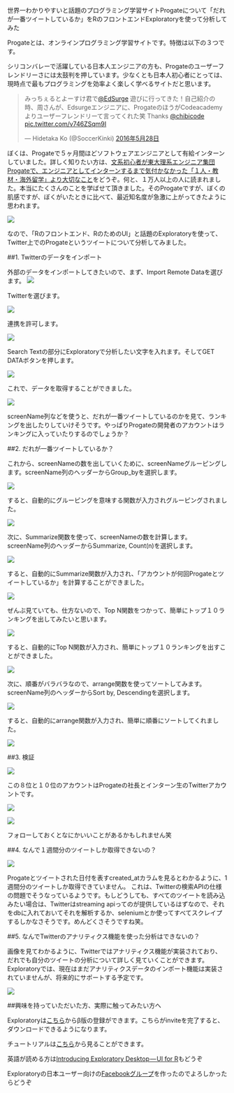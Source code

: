 世界一わかりやすいと話題のプログラミング学習サイトProgateについて「だれが一番ツイートしているか」をRのフロントエンドExploratoryを使って分析してみた

Progateとは、オンラインプログラミング学習サイトです。特徴は以下の３つです。


シリコンバレーで活躍している日本人エンジニアの方も、Progateのユーザーフレンドリーさには太鼓判を押しています。少なくとも日本人初心者にとっては、現時点で最もプログラミングを効率よく楽しく学べるサイトだと思います。

<blockquote class="twitter-tweet" data-lang="ja"><p lang="ja" dir="ltr">みっちぇるとよーすけ君で<a href="https://twitter.com/EdSurge">@EdSurge</a> 遊びに行ってきた！自己紹介の時、周さんが、Edsurgeエンジニアに、ProgateのほうがCodeacademyよりユーザーフレンドリーて言ってくれた笑 Thanks <a href="https://twitter.com/chibicode">@chibicode</a> <a href="https://t.co/v746ZSqm9I">pic.twitter.com/v746ZSqm9I</a></p>&mdash; Hidetaka Ko (@SoccerKinki) <a href="https://twitter.com/SoccerKinki/status/736379978950922240">2016年5月28日</a></blockquote>
<script async src="//platform.twitter.com/widgets.js" charset="utf-8"></script>

ぼくは、Progateで５ヶ月間ほどソフトウェアエンジニアとして有給インターンしていました。詳しく知りたい方は、[文系初心者が東大理系エンジニア集団Progateで、エンジニアとしてインターンするまで気付かなかった「１人・教材・海外留学」より大切なこと](http://storys.jp/story/20856?to=story&referral=pc_story_sidebar&context=author_other
)をどうぞ。何と、１万人以上の人に読まれました。本当にたくさんのことを学ばせて頂きました。そのProgateですが、ぼくの肌感ですが、ぼくがいたときに比べて、最近知名度が急激に上がってきたように思われます。

![](images/progate-story.jp.png)

なので、「Rのフロントエンド、RのためのUI」と話題のExploratoryを使って、Twitter上でのProgateというツイートについて分析してみました。


##1. Twitterのデータをインポート

外部のデータをインポートしてきたいので、まず、Import Remote Dataを選びます。
![](images/twitter-import1.png)

Twitterを選びます。

![](images/twitter-import2.png)

連携を許可します。

![](images/twitter-import3.png)

Search Textの部分にExploratoryで分析したい文字を入れます。そしてGET DATAボタンを押します。

![](images/progate-search.png)

これで、データを取得することができました。

![](images/progate-main.png)

screenName列などを使うと、だれが一番ツイートしているのかを見て、ランキングを出したりしていけそうです。やっぱりProgateの開発者のアカウントはランキングに入っていたりするのでしょうか？

##2. だれが一番ツイートしているか？

これから、screenNameの数を出していくために、screenNameグルーピングします。screenName列のヘッダーからGroup_byを選択します。

![](images/screenName-groupby.png)

すると、自動的にグルーピングを意味する関数が入力されグルーピングされました。

![](images/screenName-groupby.png)

次に、Summarize関数を使って、screenNameの数を計算します。screenName列のヘッダーからSummarize, Count(n)を選択します。

![](images/progate-summarize.png)

すると、自動的にSummarize関数が入力され、「アカウントが何回Progateとツイートしているか」を計算することができました。

![](images/progate-summarize2.png)

ぜんぶ見ていても、仕方ないので、Top N関数をつかって、簡単にトップ１０ランキングを出してみたいと思います。

![](images/progate-topn.png)

すると、自動的にTop N関数が入力され、簡単にトップ１０ランキングを出すことができました。

![](images/progate-topn2.png)

次に、順番がバラバラなので、arrange関数を使ってソートしてみます。screenName列のヘッダーからSort by, Descendingを選択します。

![](images/progate-arrange.png)

すると、自動的にarrange関数が入力され、簡単に順番にソートしてくれました。

![](images/progate-arrange2.png)

##3. 検証

![](images/progate-account.png)

この８位と１０位のアカウントはProgateの社長とインターン生のTwitterアカウントです。

![](images/progate-masa.png)

![](images/progate-kaito.png)

フォローしておくとなにかいいことがあるかもしれません笑

##4. なんで１週間分のツイートしか取得できないの？

![](images/progate-created.png)

Progateとツイートされた日付を表すcreated_atカラムを見るとわかるように、1週間分のツイートしか取得できていません。
これは、Twitterの検索APIの仕様の問題でそうなっているようです。もしどうしても、すべてのツイートを読み込みたい場合は、Twitterはstreaming apiってのが提供しているはずなので、それをdbに入れておいてそれを解析するか、seleniumとか使ってすべてスクレイプするしかなさそうです。めんどくさそうですね笑。

##5. なんでTwitterのアナリティクス機能を使った分析はできないの？

画像を見てわかるように、Twitterではアナリティクス機能が実装されており、だれでも自分のツイートの分析について詳しく見ていくことができます。
Exploratoryでは、現在はまだアナリティクスデータのインポート機能は実装されていませんが、将来的にサポートする予定です。

![](images/twitter-analytics.png)


##興味を持っていただいた方、実際に触ってみたい方へ

Exploratoryは[こちら](https://exploratory.io/
)からβ版の登録ができます。こちらがinviteを完了すると、ダウンロードできるようになります。

チュートリアルは[こちら](http://docs.exploratory.io/tutorials/intro.html
)から見ることができます。

英語が読める方は[Introducing Exploratory Desktop — UI for R](https://blog.exploratory.io/introducing-exploratory-desktop-ui-for-r-895d94ef3b7b#.4dncgv1rt
)もどうぞ

Exploratoryの日本ユーザー向けの[Facebookグループ](https://www.facebook.com/groups/1087437647994959/members/
)を作ったのでよろしかったらどうぞ

